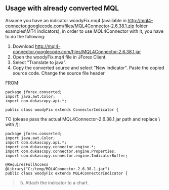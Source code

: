 ## Usage with already converted MQL ##

Assume you have an indicator woodyFix.mq4 (available in http://mql4-connector.googlecode.com/files/MQL4Connector-2.6.38.1.zip folder examples\MT4 indicators), in order to use MQL4Connector with it, you have to
do the following:
  1. Download http://mql4-connector.googlecode.com/files/MQL4Connector-2.6.38.1.jar
  1. Open the woodyFix.mq4 file in JForex Client.
  1. Select "Translate to java".
  1. Copy the converted source and select "New indicator". Paste the copied source code. Change the source file header

FROM:
```
package jforex.converted;
import java.awt.Color;
import com.dukascopy.api.*;

public class woodyFix extends ConnectorIndicator {
```

TO (please pass the actual MQL4Connector-2.6.38.1.jar path and replace \ with /):
```
package jforex.converted;
import java.awt.Color;
import com.dukascopy.api.*;
import com.dukascopy.connector.engine.*; 
import com.dukascopy.connector.engine.Properties; 
import com.dukascopy.connector.engine.IndicatorBuffer;

@RequiresFullAccess 
@Library("C:/temp/MQL4Connector-2.6.38.1.jar")
public class woodyFix extends MQL4ConnectorIndicator {
```
> 5. Attach the indicator to a chart.